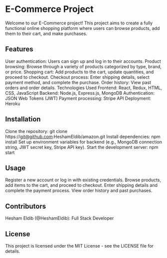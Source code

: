 # E-Commerce Project
Welcome to our E-Commerce project! This project aims to create a fully functional online shopping platform where users can browse products, add them to their cart, and make purchases.

## Features
User authentication: Users can sign up and log in to their accounts.
Product browsing: Browse through a variety of products categorized by type, brand, or price.
Shopping cart: Add products to the cart, update quantities, and proceed to checkout.
Checkout process: Enter shipping details, select payment method, and complete the purchase.
Order history: View past orders and order details.
Technologies Used
Frontend: React, Redux, HTML, CSS, JavaScript
Backend: Node.js, Express.js, MongoDB
Authentication: JSON Web Tokens (JWT)
Payment processing: Stripe API
Deployment: Heroku

## Installation
Clone the repository: git clone https://git@github.com:HeshamEldib/amazon.git
Install dependencies: npm install
Set up environment variables for backend (e.g., MongoDB connection string, JWT secret key, Stripe API key).
Start the development server: npm start

## Usage
Register a new account or log in with existing credentials.
Browse products, add items to the cart, and proceed to checkout.
Enter shipping details and complete the payment process.
View order history and past purchases.

## Contributors
Hesham Eldib (@HeshamEldib): Full Stack Developer

## License
This project is licensed under the MIT License - see the LICENSE file for details.
